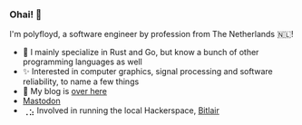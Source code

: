 ### Ohai! 👋

I'm polyfloyd, a software engineer by profession from The Netherlands 🇳🇱!

* 🧠 I mainly specialize in Rust and Go, but know a bunch of other programming languages as well
* ✨ Interested in computer graphics, signal processing and software reliability, to name a few things
* 📖 My blog is [over here](https://polyfloyd.net)
* <a rel="me" href="https://hsnl.social/@polyfloyd">Mastodon</a>
* ⢀⣢ Involved in running the local Hackerspace, [Bitlair](https://bitlair.nl)

<!--
**polyfloyd/polyfloyd** is a ✨ _special_ ✨ repository because its `README.md` (this file) appears on your GitHub profile.

Here are some ideas to get you started:

- 🔭 I’m currently working on ...
- 🌱 I’m currently learning ...
- 👯 I’m looking to collaborate on ...
- 🤔 I’m looking for help with ...
- 💬 Ask me about ...
- 📫 How to reach me: ...
- 😄 Pronouns: ...
- ⚡ Fun fact: ...
-->
